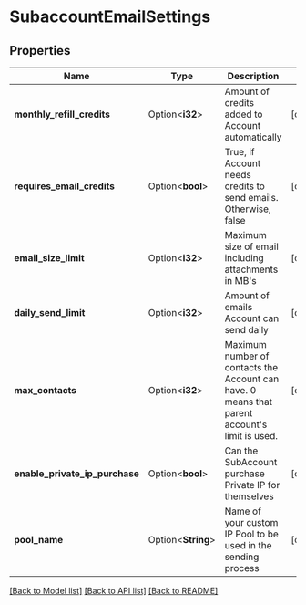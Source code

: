 # SubaccountEmailSettings

## Properties

Name | Type | Description | Notes
------------ | ------------- | ------------- | -------------
**monthly_refill_credits** | Option<**i32**> | Amount of credits added to Account automatically | [optional]
**requires_email_credits** | Option<**bool**> | True, if Account needs credits to send emails. Otherwise, false | [optional]
**email_size_limit** | Option<**i32**> | Maximum size of email including attachments in MB's | [optional]
**daily_send_limit** | Option<**i32**> | Amount of emails Account can send daily | [optional]
**max_contacts** | Option<**i32**> | Maximum number of contacts the Account can have. 0 means that parent account's limit is used. | [optional]
**enable_private_ip_purchase** | Option<**bool**> | Can the SubAccount purchase Private IP for themselves | [optional]
**pool_name** | Option<**String**> | Name of your custom IP Pool to be used in the sending process | [optional]

[[Back to Model list]](../README.md#documentation-for-models) [[Back to API list]](../README.md#documentation-for-api-endpoints) [[Back to README]](../README.md)


